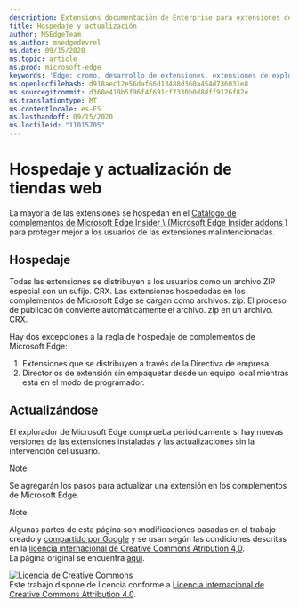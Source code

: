 ```yaml
---
description: Extensions documentación de Enterprise para extensiones de Edge (cromo).
title: Hospedaje y actualización
author: MSEdgeTeam
ms.author: msedgedevrel
ms.date: 09/15/2020
ms.topic: article
ms.prod: microsoft-edge
keywords: 'Edge: cromo, desarrollo de extensiones, extensiones de explorador, complementos, centro de Partners, desarrollador'
ms.openlocfilehash: d918aec12e56daf66d13488d360a454d736031e8
ms.sourcegitcommit: d360e419b5f96f4f691cf7330b0d8dff9126f82e
ms.translationtype: MT
ms.contentlocale: es-ES
ms.lasthandoff: 09/15/2020
ms.locfileid: "11015705"
---
```

# Hospedaje y actualización de tiendas web  

La mayoría de las extensiones se hospedan en el [Catálogo de complementos de Microsoft Edge Insider \ (Microsoft Edge Insider addons \)][MicrosoftStoreExtensions] para proteger mejor a los usuarios de las extensiones malintencionadas.  

## Hospedaje  

Todas las extensiones se distribuyen a los usuarios como un archivo ZIP especial con un sufijo. CRX.  Las extensiones hospedadas en los complementos de Microsoft Edge se cargan como archivos. zip. El proceso de publicación convierte automáticamente el archivo. zip en un archivo. CRX.  

Hay dos excepciones a la regla de hospedaje de complementos de Microsoft Edge:  

1.  Extensiones que se distribuyen a través de la Directiva de empresa.  
1.  Directorios de extensión sin empaquetar desde un equipo local mientras está en el modo de programador.  

## Actualizándose  

El explorador de Microsoft Edge comprueba periódicamente si hay nuevas versiones de las extensiones instaladas y las actualizaciones sin la intervención del usuario.  

> [!NOTE]
> Se agregarán los pasos para actualizar una extensión en los complementos de Microsoft Edge.  

<!-- image links -->

<!-- links -->  

[MicrosoftStoreExtensions]: https://microsoftedge.microsoft.com/insider-addons/category/EdgeExtensions "Extensiones-complementos de Insider de Microsoft Edge"  

> [!NOTE]
> Algunas partes de esta página son modificaciones basadas en el trabajo creado y [compartido por Google][GoogleSitePolicies] y se usan según las condiciones descritas en la [licencia internacional de Creative Commons Atribution 4,0][CCA4IL].  
> La página original se encuentra [aquí](https://developer.chrome.com/extensions/hosting).  

[![Licencia de Creative Commons][CCby4Image]][CCA4IL]  
Este trabajo dispone de licencia conforme a [Licencia internacional de Creative Commons Attribution 4.0][CCA4IL].  

[CCA4IL]: https://creativecommons.org/licenses/by/4.0  
[CCby4Image]: https://i.creativecommons.org/l/by/4.0/88x31.png  
[GoogleSitePolicies]: https://developers.google.com/terms/site-policies  
